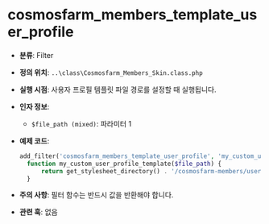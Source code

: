 # cosmosfarm_members_template_user_profile

- **분류**: Filter
- **정의 위치**: `..\class\Cosmosfarm_Members_Skin.class.php`
- **실행 시점**: 사용자 프로필 템플릿 파일 경로를 설정할 때 실행됩니다.
- **인자 정보**:
  - `$file_path (mixed)`: 파라미터 1
- **예제 코드**:

  ```php
  add_filter('cosmosfarm_members_template_user_profile', 'my_custom_user_profile_template');
    function my_custom_user_profile_template($file_path) {
        return get_stylesheet_directory() . '/cosmosfarm-members/user-profile.php';
    }
  ```

- **주의 사항**: 필터 함수는 반드시 값을 반환해야 합니다.
- **관련 훅**: 없음
